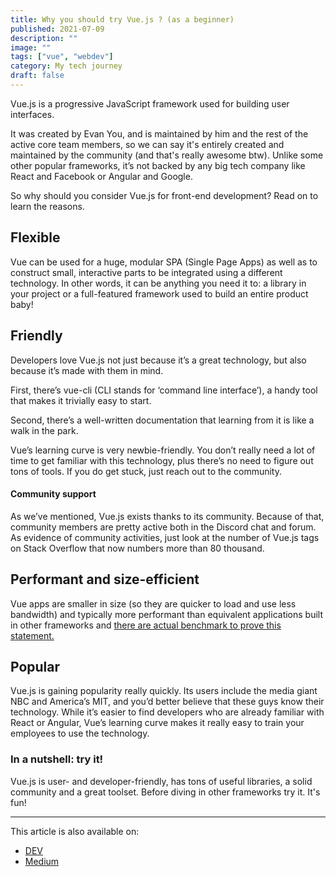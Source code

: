 ```yaml
---
title: Why you should try Vue.js ? (as a beginner)
published: 2021-07-09
description: ""
image: ""
tags: ["vue", "webdev"]
category: My tech journey
draft: false
---
```


Vue.js is a progressive JavaScript framework used for building user interfaces.

It was created by Evan You, and is maintained by him and the rest of the active core team members, so we can say it's entirely created and maintained by the community (and that's really awesome btw). Unlike some other popular frameworks, it’s not backed by any big tech company like React and Facebook or Angular and Google.

So why should you consider Vue.js for front-end development? Read on to learn the reasons.

## Flexible
Vue can be used for a huge, modular SPA (Single Page Apps) as well as to construct small, interactive parts to be integrated using a different technology.
In other words, it can be anything you need it to: a library in your project or a full-featured framework used to build an entire product baby!

## Friendly
Developers love Vue.js not just because it’s a great technology, but also because it’s made with them in mind.

First, there’s vue-cli (CLI stands for ‘command line interface’), a handy tool that makes it trivially easy to start.

Second, there’s a well-written documentation that learning from it is like a walk in the park.

Vue’s learning curve is very newbie-friendly. You don’t really need a lot of time to get familiar with this technology, plus there’s no need to figure out tons of tools. If you do get stuck, just reach out to the community.

#### Community support
As we’ve mentioned, Vue.js exists thanks to its community. Because of that, community members are pretty active both in the Discord chat and forum. As evidence of community activities, just look at the number of Vue.js tags on Stack Overflow that now numbers more than 80 thousand.

## Performant and size-efficient
Vue apps are smaller in size (so they are quicker to load and use less bandwidth) and typically more performant than equivalent applications built in other frameworks and [there are actual benchmark to prove this statement.](https://vuejs.org/v2/guide/comparison.html#Runtime-Performance)

## Popular

Vue.js is gaining popularity really quickly. Its users include the media giant NBC and America’s MIT, and you’d better believe that these guys know their technology.
While it’s easier to find developers who are already familiar with React or Angular, Vue’s learning curve makes it really easy to train your employees to use the technology.

### In a nutshell: try it!
Vue.js is user- and developer-friendly, has tons of useful libraries, a solid community and a great toolset. Before diving in other frameworks try it. It's fun!

-----------
This article is also available on:  
* [DEV](https://dev.to/ayoub3bidi/why-you-should-try-vue-js-as-a-beginner-2868)
* [Medium](https://ayoub3bidi.medium.com/why-should-you-try-vue-js-as-a-beginner-471159957944)